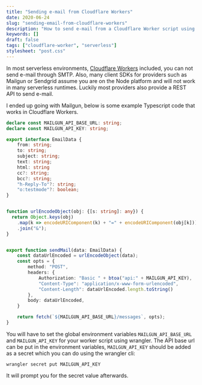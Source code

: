 ```yaml
---
title: "Sending e-mail from Cloudflare Workers"
date: 2020-06-24
slug: "sending-email-from-cloudflare-workers"
description: "How to send e-mail from a Cloudflare Worker script using Mailgun"
keywords: []
draft: false
tags: ["cloudflare-worker", "serverless"]
stylesheet: "post.css"
---
```

In most serverless environments, [Cloudflare Workers](https://workers.cloudflare.com/) included, you can not send e-mail through SMTP. Also, many client SDKs for providers such as Mailgun or Sendgrid assume you are on the Node platform and will not work in many serverless runtimes. Luckily most providers also provide a REST API to send e-mail.

I ended up going with Mailgun, below is some example Typescript code that works in Cloudflare Workers.

```typescript
declare const MAILGUN_API_BASE_URL: string;
declare const MAILGUN_API_KEY: string;

export interface EmailData {
    from: string;
    to: string;
    subject: string;
    text: string;
    html: string
    cc?: string;
    bcc?: string;
    "h-Reply-To"?: string;
    "o:testmode"?: boolean;
}


function urlEncodeObject(obj: {[s: string]: any}) {
  return Object.keys(obj)
    .map(k => encodeURIComponent(k) + "=" + encodeURIComponent(obj[k]))
    .join("&");
}


export function sendMail(data: EmailData) {
    const dataUrlEncoded = urlEncodeObject(data);
    const opts = {
        method: "POST",
        headers: {
            Authorization: "Basic " + btoa("api:" + MAILGUN_API_KEY),
            "Content-Type": "application/x-www-form-urlencoded",
            "Content-Length": dataUrlEncoded.length.toString()
        },
        body: dataUrlEncoded,
    }

    return fetch(`${MAILGUN_API_BASE_URL}/messages`, opts);
}
```

You will have to set the global environment variables `MAILGUN_API_BASE_URL` and `MAILGUN_API_KEY` for your worker script using wrangler. The API base url can be put in the environment variables, `MAILGUN_API_KEY` should be added as a secret which you can do using the wrangler cli:

```
wrangler secret put MAILGUN_API_KEY
```

It will prompt you for the secret value afterwards. 

